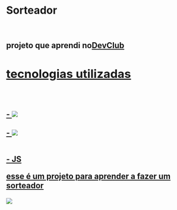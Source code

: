 <h1>Sorteador</h1>
<br>
<h2>projeto que aprendi no<a href="https//rodolfomori.com.br/devclub">DevClub</a</h2>
<h2>tecnologias utilizadas</h2>
<br>
<br>
- <img src="https://img.shields.io/badge/HTML5-E34F26?style=for-the-badge&logo=html5&logoColor=white">
<br>
<br>
- <img src="https://img.shields.io/badge/CSS3-1572B6?style=for-the-badge&logo=css3&logoColor=white">
<br>
<br>
<p>- JS </p>
<p>esse é um projeto para aprender a fazer um sorteador</p>
<img src="https://github.com/Verneloira/sorteador/blob/main/assets/desktop%20novo.png">
